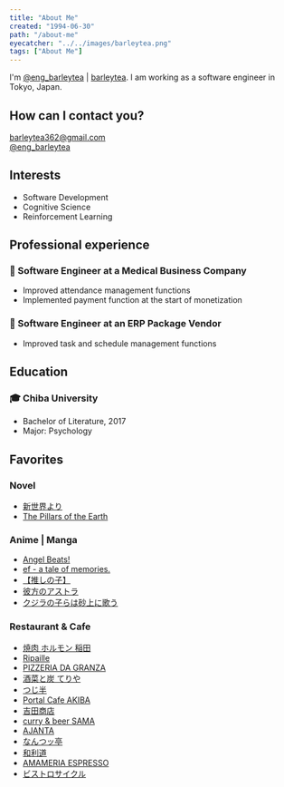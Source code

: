 ```yaml
---
title: "About Me"
created: "1994-06-30"
path: "/about-me"
eyecatcher: "../../images/barleytea.png"
tags: ["About Me"]
---
```


I'm [@eng_barleytea](https://twitter.com/eng_barleytea) | [barleytea](https://github.com/barleytea). I am working as a software engineer in Tokyo, Japan.

## How can I contact you?
[barleytea362@gmail.com](mailto:barleytea362@gmail.com)  
[@eng_barleytea](https://twitter.com/eng_barleytea)

## Interests

* Software Development
* Cognitive Science
* Reinforcement Learning

## Professional experience

### 💼 Software Engineer at a Medical Business Company 

* Improved attendance management functions
* Implemented payment function at the start of monetization

### 💼 Software Engineer at an ERP Package Vendor

* Improved task and schedule management functions

## Education

### 🎓 Chiba University

* Bachelor of Literature, 2017  
* Major: Psychology

## Favorites

### Novel

* [新世界より](https://www.amazon.co.jp/%E6%96%B0%E4%B8%96%E7%95%8C%E3%82%88%E3%82%8A-%E4%B8%8A-%E8%B2%B4%E5%BF%97-%E7%A5%90%E4%BB%8B/dp/4062143232/ref=tmm_hrd_swatch_0?_encoding=UTF8&qid=&sr=)
* [The Pillars of the Earth](https://www.amazon.co.jp/Pillars-Earth-Kingsbridge-Novels/dp/1035020157/ref=tmm_pap_swatch_0?_encoding=UTF8&qid=&sr=)

### Anime | Manga

* [Angel Beats!](https://www.angelbeats.jp/)
* [ef - a tale of memories.](https://www.ef-memo.com/)
* [【推しの子】](https://ichigoproduction.com/)
* [彼方のアストラ](http://astra-anime.com/)
* [クジラの子らは砂上に歌う](https://kujisuna-anime.com/)

### Restaurant & Cafe

* [焼肉 ホルモン 稲田](https://tabelog.com/tokyo/A1316/A131601/13049914/)
* [Ripaille](https://tabelog.com/kanagawa/A1401/A140104/14005204/)
* [PIZZERIA DA GRANZA](https://tabelog.com/tokyo/A1317/A131711/13202411/)
* [酒菜と炭 てりや](https://tabelog.com/tokyo/A1317/A131702/13150448/)
* [つじ半](https://tabelog.com/tokyo/A1307/A130701/13219778/)
* [Portal Cafe AKIBA](https://tabelog.com/tokyo/A1310/A131001/13183355/)
* [吉田商店](https://tabelog.com/hokkaido/A0105/A010501/1001056/)
* [curry & beer SAMA](https://tabelog.com/tokyo/A1318/A131802/13277048/)
* [AJANTA](https://tabelog.com/tokyo/A1308/A130803/13000438/)
* [なんつッ亭](https://tabelog.com/kanagawa/A1405/A140501/14003844/)
* [和利道](https://tabelog.com/tokyo/A1317/A131705/13096566/)
* [AMAMERIA ESPRESSO](https://tabelog.com/tokyo/A1317/A131710/13114545/)
* [ビストロサイクル](https://tabelog.com/tokyo/A1317/A131709/13197460/)
